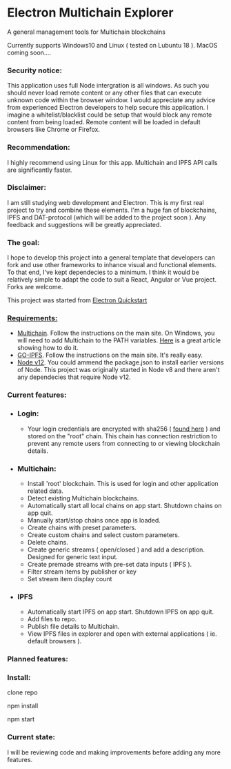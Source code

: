 <h1>Electron Multichain Explorer</h1>
A general management tools for Multichain blockchains

Currently supports Windows10 and Linux ( tested on Lubuntu 18 ). MacOS coming soon....

<h3>
    Security notice:
</h3>
<p>
    This application uses full Node intergration is all windows. As such you should never load remote content or any
    other
    files that can execute unknown code within the browser window. I would appreciate any advice from experienced
    Electron
    developers to help secure this appilcation. I imagine a whitelist/blacklist could be setup that would block any
    remote
    content from being loaded. Remote content will be loaded in default browsers like Chrome or Firefox.
</p>


<h3>
    Recommendation:
</h3>
<p>I highly recommend using Linux for this app. Multichain and IPFS API calls are significantly faster.</p>

<h3>
    Disclaimer:
</h3>
<p>I am still studying web development and Electron. This is my first real project to try and combine these elements.
    I'm a
    huge fan of blockchains, IPFS and DAT-protocol (which will be added to the project soon ). Any feedback and
    suggestions
    will be greatly appreciated.
</p>

<h3>The goal:</h3>
<p>
    I hope to develop this project into a general template that developers can fork and use other frameworks to inhance
    visual and functional elements. To that end, I've kept dependecies to a minimum. I think it would be relatively
    simple
    to adapt the code to suit a React, Angular or Vue project. Forks are welcome.
</p>


<p>
    This project was started from <a href="https://github.com/electron/electron-quick-start" target="blank">Electron
        Quickstart
</p>

<h3>
    Requirements:
</h3>
<ul>
    <li>
        <a href="https://www.multichain.com/download-install/" target="blank">Multichain</a>. Follow the instructions on
        the
        main site.
        On Windows, you will need to add Multichain to the PATH variables.
        <a href="https://www.multichain.com/download-install/" target="blank">Here</a> is a great article showing how to
        do it.
    </li>
    <li>
        <a href="https://dist.ipfs.io/#go-ipfs" target="blank">GO-IPFS</a>. Follow the instructions on the main site.
        It's
        really easy.
    </li>
    <li>
        <a href="https://nodejs.org/en/" target="blank">Node v12</a>. You could ammend the package.json to install
        earlier
        versions of Node. This project was originally started in Node v8 and there aren't any dependecies that require
        Node v12.
    </li>
</ul>

<h3>
    Current features:
</h3>

<ul>
    <li>
        <h3>
            Login:
        </h3>
        <ul>
            <li>Your login credentials are encrypted with sha256 ( <a href="https://geraintluff.github.io/sha256/">found
                    here</a> ) and stored on the "root" chain. This chain has
                connection restriction to prevent any remote users from connecting to or viewing blockchain details.
            </li>
        </ul>
    </li>
    <li>
        <h3>
            Multichain:
        </h3>
        <ul>
            <li>Install 'root' blockchain. This is used for login and other application related data.</li>
            <li>Detect existing Multichain blockchains.</li>
            <li>Automatically start all local chains on app start. Shutdown chains on app quit.</li>
            <li>Manually start/stop chains once app is loaded.</li>
            <li>Create chains with preset parameters.</li>
            <li>Create custom chains and select custom parameters.</li>
            <li>Delete chains.</li>
            <li>Create generic streams ( open/closed ) and add a description. Designed for generic text input.</li>
            <li>Create premade streams with pre-set data inputs ( IPFS ).</li>
            <li>Filter stream items by publisher or key</li>
            <li>Set stream item display count</li>
        </ul>
    </li>
    <li>
        <h3>
            IPFS
        </h3>
        <ul>
            <li>Automatically start IPFS on app start. Shutdown IPFS on app quit.</li>
            <li>Add files to repo.</li>
            <li>Publish file details to Multichain.</li>
            <li>View IPFS files in explorer and open with external applications ( ie. default browsers ).</li>
        </ul>
    </li>
</ul>

<h3>
    Planned features:
</h3>

<h3>Install: </h3>

clone repo

npm install

npm start


<h3>
    Current state:
</h3>

I will be reviewing code and making improvements before adding any more features.
